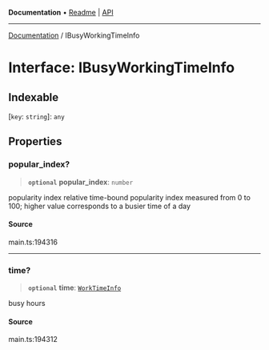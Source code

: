 **Documentation** • [Readme](../README.md) \| [API](../globals.md)

***

[Documentation](../README.md) / IBusyWorkingTimeInfo

# Interface: IBusyWorkingTimeInfo

## Indexable

 \[`key`: `string`\]: `any`

## Properties

### popular\_index?

> **`optional`** **popular\_index**: `number`

popularity index
relative time-bound popularity index measured from 0 to 100;
higher value corresponds to a busier time of a day

#### Source

main.ts:194316

***

### time?

> **`optional`** **time**: [`WorkTimeInfo`](../classes/WorkTimeInfo.md)

busy hours

#### Source

main.ts:194312
